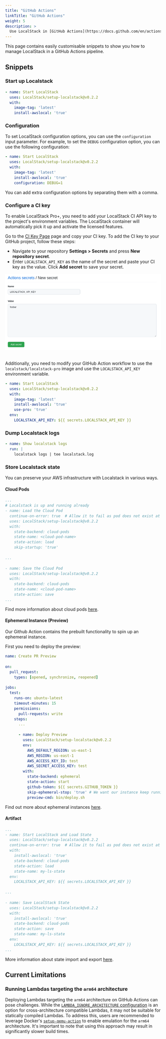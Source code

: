 ```yaml
---
title: "GitHub Actions"
linkTitle: "GitHub Actions"
weight: 5
description: >
  Use LocalStack in [GitHub Actions](https://docs.github.com/en/actions)
---
```


This page contains easily customisable snippets to show you how to manage LocalStack in a GitHub Actions pipeline.

## Snippets

### Start up Localstack

```yaml
- name: Start LocalStack
  uses: LocalStack/setup-localstack@v0.2.2
  with:
    image-tag: 'latest'
    install-awslocal: 'true'
```

### Configuration

To set LocalStack configuration options, you can use the `configuration` input parameter. For example, to set the `DEBUG` configuration option, you can use the following configuration:

```yml
- name: Start LocalStack
  uses: LocalStack/setup-localstack@v0.2.2
  with:
    image-tag: 'latest'
    install-awslocal: 'true'
    configuration: DEBUG=1
```

You can add extra configuration options by separating them with a comma.

### Configure a CI key

To enable LocalStack Pro+, you need to add your LocalStack CI API key to the project's environment variables. The LocalStack container will automatically pick it up and activate the licensed features.

Go to the [CI Key Page](https://app.localstack.cloud/workspace/ci-keys) page and copy your CI key. To add the CI key to your GitHub project, follow these steps:

- Navigate to your repository **Settings > Secrets** and press **New repository secret**.
- Enter `LOCALSTACK_API_KEY` as the name of the secret and paste your CI key as the value.
Click **Add secret** to save your secret.

<img src="github-create-secret.png" alt="Adding the LocalStack CI key as secret in GitHub" title="Adding the LocalStack CI key as secret in GitHub" width="900" />
<br>
<br>

Additionally, you need to modify your GitHub Action workflow to use the `localstack/localstack-pro` image and use the `LOCALSTACK_API_KEY` environment variable.

```yaml
- name: Start LocalStack
  uses: LocalStack/setup-localstack@v0.2.2
  with:
    image-tag: 'latest'
    install-awslocal: 'true'
    use-pro: 'true'
  env:
    LOCALSTACK_API_KEY: ${{ secrets.LOCALSTACK_API_KEY }}
```

### Dump Localstack logs

```yaml
- name: Show localstack logs
  run: |
    localstack logs | tee localstack.log
```

### Store Localstack state

You can preserve your AWS infrastructure with Localstack in various ways.

#### Cloud Pods

```yaml
...
# Localstack is up and running already
- name: Load the Cloud Pod 
  continue-on-error: true  # Allow it to fail as pod does not exist at first run
  uses: LocalStack/setup-localstack@v0.2.2
  with:
    state-backend: cloud-pods
    state-name: <cloud-pod-name>
    state-action: load
    skip-startup: 'true'

...

- name: Save the Cloud Pod 
  uses: LocalStack/setup-localstack@v0.2.2
  with:
    state-backend: cloud-pods
    state-name: <cloud-pod-name>
    state-action: save
...
```

Find more information about cloud pods [here](/user-guide/state-management/cloud-pods/).

#### Ephemeral Instance (Preview)

Our Github Action contains the prebuilt functionality to spin up an ephemeral instance.

First you need to deploy the preview:

```yaml
name: Create PR Preview

on:
  pull_request:
    types: [opened, synchronize, reopened]

jobs:
  test:
    runs-on: ubuntu-latest
    timeout-minutes: 15
    permissions:
      pull-requests: write
    steps:
      ...

      - name: Deploy Preview
        uses: LocalStack/setup-localstack@v0.2.2
        env:
          AWS_DEFAULT_REGION: us-east-1
          AWS_REGION: us-east-1
          AWS_ACCESS_KEY_ID: test
          AWS_SECRET_ACCESS_KEY: test
        with:
          state-backend: ephemeral
          state-action: start
          github-token: ${{ secrets.GITHUB_TOKEN }}
          skip-ephemeral-stop: 'true' # We want our instance keep running
          preview-cmd: bin/deploy.sh
```

Find out more about ephemeral instances [here](/user-guide/cloud-sandbox/).

#### Artifact

```yaml
...
- name: Start LocalStack and Load State
  uses: LocalStack/setup-localstack@v0.2.2
  continue-on-error: true  # Allow it to fail as pod does not exist at first run
  with:
    install-awslocal: 'true'
    state-backend: cloud-pods
    state-action: load
    state-name: my-ls-state
  env:
    LOCALSTACK_API_KEY: ${{ secrets.LOCALSTACK_API_KEY }}

...

- name: Save LocalStack State
  uses: LocalStack/setup-localstack@v0.2.2
  with:
    install-awslocal: 'true'
    state-backend: cloud-pods
    state-action: save
    state-name: my-ls-state
  env:
    LOCALSTACK_API_KEY: ${{ secrets.LOCALSTACK_API_KEY }}
...
```

More information about state import and export [here](/user-guide/state-management/export-import-state).

## Current Limitations

### Running Lambdas targeting the `arm64` architecture

Deploying Lambdas targeting the `arm64` architecture on GitHub Actions can pose challenges.
While the [`LAMBDA_IGNORE_ARCHITECTURE` configuration](https://docs.localstack.cloud/references/configuration/#lambda) is an option for cross-architecture compatible Lambdas, it may not be suitable for statically compiled Lambdas.
To address this, users are recommended to leverage Docker's [`setup-qemu-action`](https://github.com/docker/setup-qemu-action) to enable emulation for the `arm64` architecture.
It's important to note that using this approach may result in significantly slower build times.
